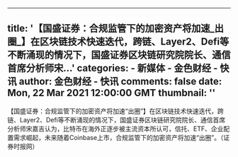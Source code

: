 
---
title: '【国盛证券：合规监管下的加密资产将加速_出圈_】在区块链技术快速迭代，跨链、Layer2、Defi等不断涌现的情况下，国盛证券区块链研究院院长、通信首席分析师宋...'
categories: 
    - 新媒体
    - 金色财经 - 快讯
author: 金色财经 - 快讯
comments: false
date: Mon, 22 Mar 2021 12:00:00 GMT
thumbnail: ''
---

<div>   
【国盛证券：合规监管下的加密资产将加速“出圈”】在区块链技术快速迭代，跨链、Layer2、Defi等不断涌现的情况下，国盛证券区块链研究院院长、通信首席分析师宋嘉吉认为，比特币在海外正逐步被主流资本所认可，信托、ETF、企业配置需求崛起，未来随着Coinbase上市，合规监管下的加密资产将加速“出圈”。（证券时报网）  
</div>
            